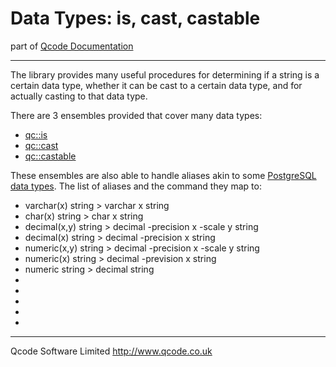 Data Types: is, cast, castable
====================
part of [Qcode Documentation](index.md)

* * *

The library provides many useful procedures for determining if a string is a certain data type, whether it can be cast to a certain data type, and for actually casting to that data type.

There are 3 ensembles provided that cover many data types:

* [qc::is]
* [qc::cast]
* [qc::castable]

These ensembles are also able to handle aliases akin to some [PostgreSQL data types]. The list of aliases and the command they map to:

* varchar(x) string   > varchar x string
* char(x) string      > char x string
* decimal(x,y) string > decimal -precision x -scale y string
* decimal(x) string   > decimal -precision x string
* numeric(x,y) string > decimal -precision x -scale y string
* numeric(x) string   > decimal -prevision x string
* numeric string      > decimal string
* 
* 
* 
* 
* 


* * *

Qcode Software Limited <http://www.qcode.co.uk>

[qc::is]: is.md
[qc::cast]: cast.md
[qc::castable]:castable.md
[PostgreSQL data types]: http://www.postgresql.org/docs/9.4/static/datatype.html#DATATYPE-TABLE